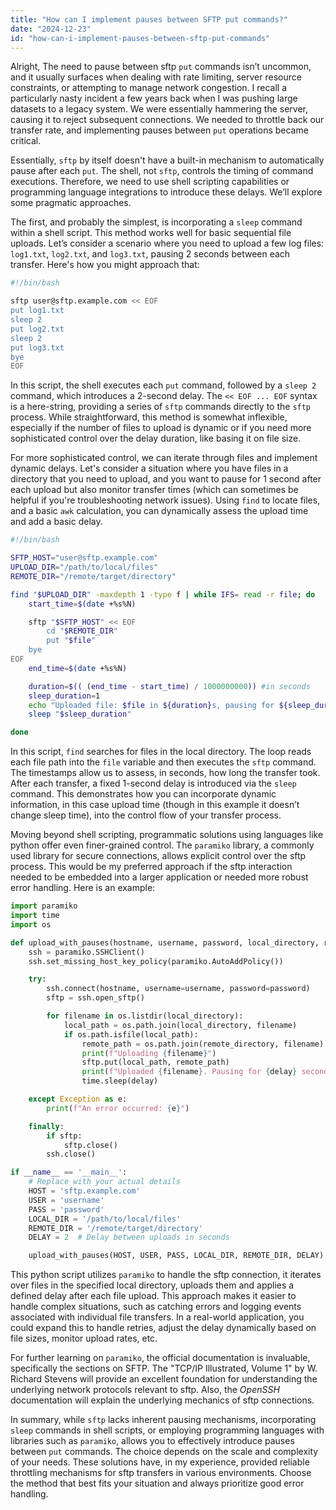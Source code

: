 ```yaml
---
title: "How can I implement pauses between SFTP put commands?"
date: "2024-12-23"
id: "how-can-i-implement-pauses-between-sftp-put-commands"
---
```


Alright,  The need to pause between sftp `put` commands isn’t uncommon, and it usually surfaces when dealing with rate limiting, server resource constraints, or attempting to manage network congestion. I recall a particularly nasty incident a few years back when I was pushing large datasets to a legacy system. We were essentially hammering the server, causing it to reject subsequent connections. We needed to throttle back our transfer rate, and implementing pauses between `put` operations became critical.

Essentially, `sftp` by itself doesn't have a built-in mechanism to automatically pause after each `put`. The shell, not `sftp`, controls the timing of command executions. Therefore, we need to use shell scripting capabilities or programming language integrations to introduce these delays. We’ll explore some pragmatic approaches.

The first, and probably the simplest, is incorporating a `sleep` command within a shell script. This method works well for basic sequential file uploads. Let’s consider a scenario where you need to upload a few log files: `log1.txt`, `log2.txt`, and `log3.txt`, pausing 2 seconds between each transfer. Here's how you might approach that:

```bash
#!/bin/bash

sftp user@sftp.example.com << EOF
put log1.txt
sleep 2
put log2.txt
sleep 2
put log3.txt
bye
EOF
```

In this script, the shell executes each `put` command, followed by a `sleep 2` command, which introduces a 2-second delay. The `<< EOF ... EOF` syntax is a here-string, providing a series of `sftp` commands directly to the `sftp` process. While straightforward, this method is somewhat inflexible, especially if the number of files to upload is dynamic or if you need more sophisticated control over the delay duration, like basing it on file size.

For more sophisticated control, we can iterate through files and implement dynamic delays. Let's consider a situation where you have files in a directory that you need to upload, and you want to pause for 1 second after each upload but also monitor transfer times (which can sometimes be helpful if you're troubleshooting network issues). Using `find` to locate files, and a basic `awk` calculation, you can dynamically assess the upload time and add a basic delay.

```bash
#!/bin/bash

SFTP_HOST="user@sftp.example.com"
UPLOAD_DIR="/path/to/local/files"
REMOTE_DIR="/remote/target/directory"

find "$UPLOAD_DIR" -maxdepth 1 -type f | while IFS= read -r file; do
    start_time=$(date +%s%N)

    sftp "$SFTP_HOST" << EOF
        cd "$REMOTE_DIR"
        put "$file"
    bye
EOF
    end_time=$(date +%s%N)

    duration=$(( (end_time - start_time) / 1000000000)) #in seconds
    sleep_duration=1
    echo "Uploaded file: $file in ${duration}s, pausing for ${sleep_duration}s."
    sleep "$sleep_duration"

done
```
In this script, `find` searches for files in the local directory. The loop reads each file path into the `file` variable and then executes the `sftp` command. The timestamps allow us to assess, in seconds, how long the transfer took. After each transfer, a fixed 1-second delay is introduced via the `sleep` command. This demonstrates how you can incorporate dynamic information, in this case upload time (though in this example it doesn’t change sleep time), into the control flow of your transfer process.

Moving beyond shell scripting, programmatic solutions using languages like python offer even finer-grained control. The `paramiko` library, a commonly used library for secure connections, allows explicit control over the sftp process. This would be my preferred approach if the sftp interaction needed to be embedded into a larger application or needed more robust error handling. Here is an example:

```python
import paramiko
import time
import os

def upload_with_pauses(hostname, username, password, local_directory, remote_directory, delay=1):
    ssh = paramiko.SSHClient()
    ssh.set_missing_host_key_policy(paramiko.AutoAddPolicy())

    try:
        ssh.connect(hostname, username=username, password=password)
        sftp = ssh.open_sftp()

        for filename in os.listdir(local_directory):
            local_path = os.path.join(local_directory, filename)
            if os.path.isfile(local_path):
                remote_path = os.path.join(remote_directory, filename)
                print(f"Uploading {filename}")
                sftp.put(local_path, remote_path)
                print(f"Uploaded {filename}. Pausing for {delay} second(s).")
                time.sleep(delay)

    except Exception as e:
        print(f"An error occurred: {e}")

    finally:
        if sftp:
            sftp.close()
        ssh.close()

if __name__ == '__main__':
    # Replace with your actual details
    HOST = 'sftp.example.com'
    USER = 'username'
    PASS = 'password'
    LOCAL_DIR = '/path/to/local/files'
    REMOTE_DIR = '/remote/target/directory'
    DELAY = 2  # Delay between uploads in seconds

    upload_with_pauses(HOST, USER, PASS, LOCAL_DIR, REMOTE_DIR, DELAY)

```

This python script utilizes `paramiko` to handle the sftp connection, it iterates over files in the specified local directory, uploads them and applies a defined delay after each file upload. This approach makes it easier to handle complex situations, such as catching errors and logging events associated with individual file transfers. In a real-world application, you could expand this to handle retries, adjust the delay dynamically based on file sizes, monitor upload rates, etc.

For further learning on `paramiko`, the official documentation is invaluable, specifically the sections on SFTP. The "TCP/IP Illustrated, Volume 1" by W. Richard Stevens will provide an excellent foundation for understanding the underlying network protocols relevant to sftp. Also, the *OpenSSH* documentation will explain the underlying mechanics of sftp connections.

In summary, while `sftp` lacks inherent pausing mechanisms, incorporating `sleep` commands in shell scripts, or employing programming languages with libraries such as `paramiko`, allows you to effectively introduce pauses between `put` commands. The choice depends on the scale and complexity of your needs. These solutions have, in my experience, provided reliable throttling mechanisms for sftp transfers in various environments. Choose the method that best fits your situation and always prioritize good error handling.
